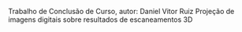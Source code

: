 Trabalho de Conclusão de Curso, autor: Daniel Vitor Ruiz
Projeção de imagens digitais sobre resultados de escaneamentos 3D
